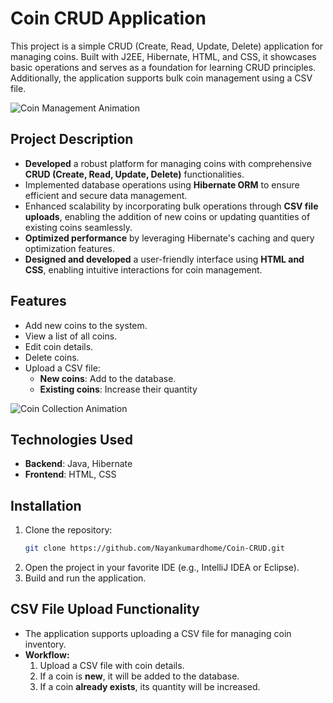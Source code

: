 # Coin CRUD Application

This project is a simple CRUD (Create, Read, Update, Delete) application for managing coins. Built with J2EE, Hibernate, HTML, and CSS, it showcases basic operations and serves as a foundation for learning CRUD principles. Additionally, the application supports bulk coin management using a CSV file.

![Coin Management Animation]([https://iconscout.com/lottie/animations/flip-coin](https://media.giphy.com/media/VFHUpz6qB6ojk0uLqe/giphy.gif?cid=790b76116qs6nwi4w9rx5bkhb4jwkzvzq0kf0tdggdyw3992&ep=v1_gifs_search&rid=giphy.gif&ct=g)](https://pixabay.com/gifs/china-coin-gold-3d-spin-golden-11449/))

## Project Description
- **Developed** a robust platform for managing coins with comprehensive **CRUD (Create, Read, Update, Delete)** functionalities.
- Implemented database operations using **Hibernate ORM** to ensure efficient and secure data management.
- Enhanced scalability by incorporating bulk operations through **CSV file uploads**, enabling the addition of new coins or updating quantities of existing coins seamlessly.
- **Optimized performance** by leveraging Hibernate's caching and query optimization features.
- **Designed and developed** a user-friendly interface using **HTML and CSS**, enabling intuitive interactions for coin management.

## Features
- Add new coins to the system.
- View a list of all coins.
- Edit coin details.
- Delete coins.
- Upload a CSV file:
   - **New coins**: Add to the database.
   - **Existing coins**: Increase their quantity

![Coin Collection Animation](https://iconscout.com/lottie/animations/collecting-coins)

## Technologies Used
- **Backend**: Java, Hibernate
- **Frontend**: HTML, CSS

## Installation
1. Clone the repository:
   ```bash
   git clone https://github.com/Nayankumardhome/Coin-CRUD.git

2. Open the project in your favorite IDE (e.g., IntelliJ IDEA or Eclipse).
3. Build and run the application.

## CSV File Upload Functionality
- The application supports uploading a CSV file for managing coin inventory.
- **Workflow:**
   1. Upload a CSV file with coin details.
   2. If a coin is **new**, it will be added to the database.
   3. If a coin **already exists**, its quantity will be increased.
